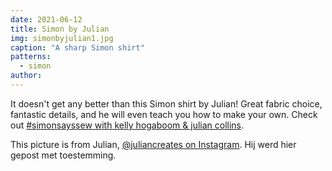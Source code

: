 ```yaml
---
date: 2021-06-12
title: Simon by Julian
img: simonbyjulian1.jpg
caption: "A sharp Simon shirt"
patterns:
  - simon
author:
---
```


It doesn't get any better than this Simon shirt by Julian! Great fabric choice, fantastic details, and he will even teach you how to make your own. Check out [#simonsayssew with kelly hogaboom & julian collins](https://kelly.hogaboom.org/2020/07/simon-says-sew-with-kelly-hogaboom-and-julian-collins/).

<Note>

This picture is from Julian, [@juliancreates on Instagram](https://www.instagram.com/juliancreates/). Hij werd hier gepost met toestemming.

</Note>
